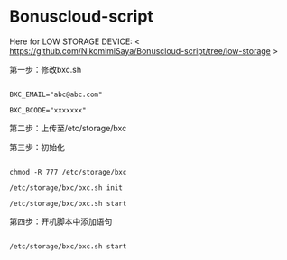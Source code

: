 # Bonuscloud-script

Here for LOW STORAGE DEVICE: < https://github.com/NikomimiSaya/Bonuscloud-script/tree/low-storage >

第一步：修改bxc.sh

```

BXC_EMAIL="abc@abc.com"

BXC_BCODE="xxxxxxx"
```
第二步：上传至/etc/storage/bxc

第三步：初始化

```

chmod -R 777 /etc/storage/bxc

/etc/storage/bxc/bxc.sh init

/etc/storage/bxc/bxc.sh start

```
第四步：开机脚本中添加语句

```

/etc/storage/bxc/bxc.sh start

```
